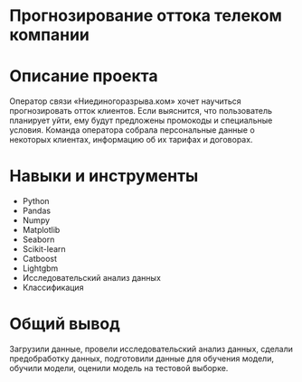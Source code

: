 # Прогнозирование оттока телеком компании
# Описание проекта
Оператор связи «Ниединогоразрыва.ком» хочет научиться прогнозировать отток клиентов. Если выяснится, что пользователь планирует уйти, ему будут предложены промокоды и специальные условия. Команда оператора собрала персональные данные о некоторых клиентах, информацию об их тарифах и договорах. 
# Навыки и инструменты
- Python
- Pandas
- Numpy
- Matplotlib
- Seaborn
- Scikit-learn
- Catboost
- Lightgbm
- Исследовательский анализ данных
- Классификация
# Общий вывод
Загрузили данные, провели исследовательский анализ данных, сделали предобработку данных, подготовили данные для обучения модели, обучили модели, оценили модель на тестовой выборке.
